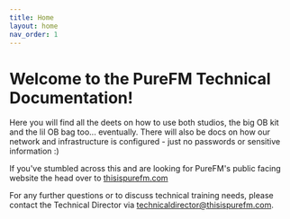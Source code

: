 ```yaml
---
title: Home
layout: home
nav_order: 1
---
```


# Welcome to the PureFM Technical Documentation!

Here you will find all the deets on how to use both studios, the big OB kit and the lil OB bag too... eventually. There will also be docs on how our network and infrastructure is configured - just no passwords or sensitive information :)

If you've stumbled across this and are looking for PureFM's public facing website the head over to [thisispurefm.com](https://thisispurefm.com)

For any further questions or to discuss technical training needs, please contact the Technical Director via [technicaldirector@thisispurefm.com](mailto:technicaldirector@thisispurefm.com).
